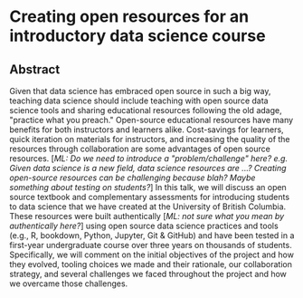 # Creating open resources for an introductory data science course

## Abstract

Given that data science has embraced open source in such a big way, teaching data science should include teaching with open source data science tools and sharing educational resources following the old adage, "practice what you preach." Open-source educational resources have many benefits for both instructors and learners alike. Cost-savings for learners, quick iteration on materials for instructors, and increasing the quality of the resources through collaboration are some advantages of open source resources. [*ML: Do we need to introduce a "problem/challenge" here? e.g. Given data science is a new field, data science resources are ...? Creating open-source resources can be challenging because blah? Maybe something about testing on students?*] In this talk, we will discuss an open source textbook and complementary assessments for introducing students to data science that we have created at the University of British Columbia. These resources were built authentically [*ML: not sure what you mean by authentically here?*] using open source data science practices and tools (e.g., R, bookdown, Python, Jupyter, Git & GitHub) and have been tested in a first-year undergraduate course over three years on thousands of students. Specifically, we will comment on the initial objectives of the project and how they evolved, tooling choices we made and their rationale, our collaboration strategy, and several challenges we faced throughout the project and how we overcame those challenges.
